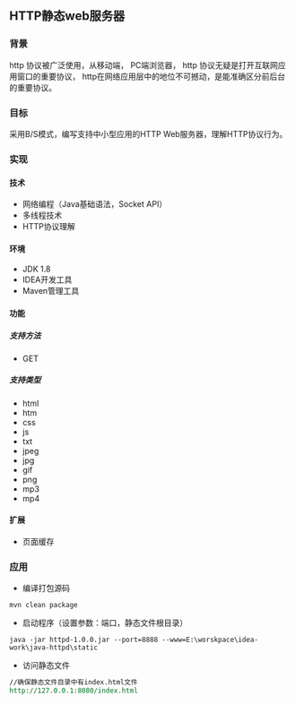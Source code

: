## HTTP静态web服务器

### 背景

http 协议被广泛使用，从移动端， PC端浏览器， http 协议无疑是打开互联网应用窗口的重要协议， http在网络应用层中的地位不可撼动，是能准确区分前后台的重要协议。

### 目标

采用B/S模式，编写支持中小型应用的HTTP Web服务器，理解HTTP协议行为。

### 实现

#### 技术

+ 网络编程（Java基础语法，Socket API）
+ 多线程技术
+ HTTP协议理解

#### 环境

+ JDK 1.8
+ IDEA开发工具
+ Maven管理工具

#### 功能

##### 支持方法

+ GET

##### 支持类型

+ html
+ htm
+ css
+ js
+ txt
+ jpeg
+ jpg
+ gif
+ png
+ mp3
+ mp4

#### 扩展

+ 页面缓存

### 应用

+ 编译打包源码

```shell
mvn clean package
```

+ 启动程序（设置参数：端口，静态文件根目录）

```shell
java -jar httpd-1.0.0.jar --port=8888 --www=E:\worskpace\idea-work\java-httpd\static
```

+ 访问静态文件

```reStructuredText
//确保静态文件目录中有index.html文件
http://127.0.0.1:8080/index.html
```